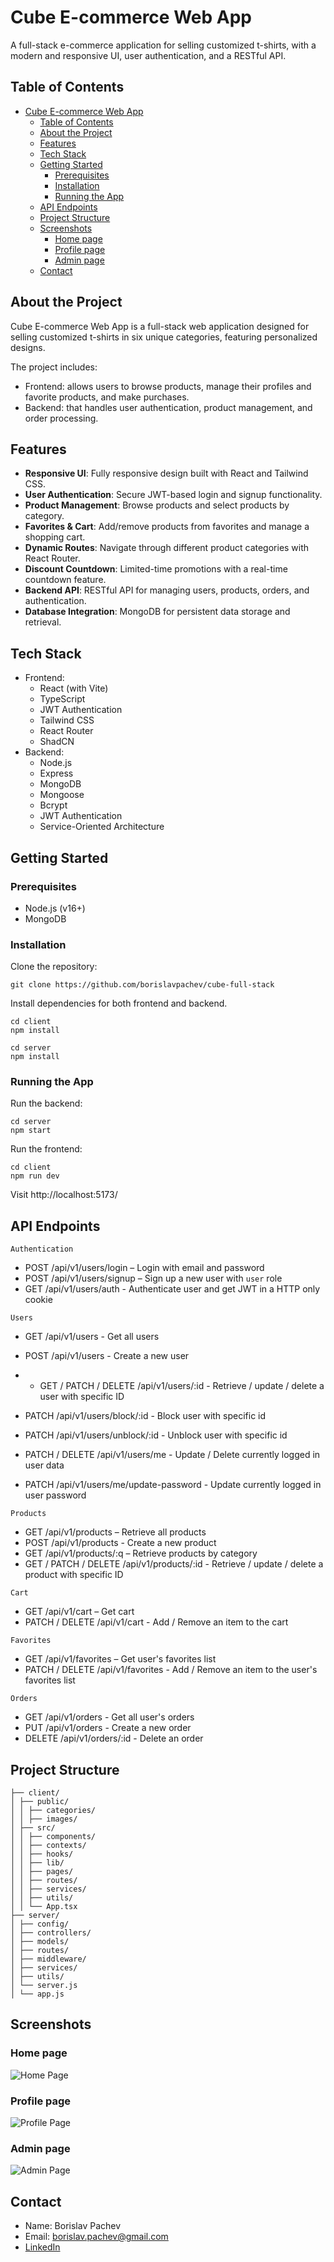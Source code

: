 # Cube E-commerce Web App

A full-stack e-commerce application for selling customized t-shirts, with a modern and responsive UI, user authentication, and a RESTful API.

## Table of Contents

- [Cube E-commerce Web App](#cube-e-commerce-web-app)
  - [Table of Contents](#table-of-contents)
  - [About the Project](#about-the-project)
  - [Features](#features)
  - [Tech Stack](#tech-stack)
  - [Getting Started](#getting-started)
    - [Prerequisites](#prerequisites)
    - [Installation](#installation)
    - [Running the App](#running-the-app)
  - [API Endpoints](#api-endpoints)
  - [Project Structure](#project-structure)
  - [Screenshots](#screenshots)
    - [Home page](#home-page)
    - [Profile page](#profile-page)
    - [Admin page](#admin-page)
  - [Contact](#contact)

## About the Project

Cube E-commerce Web App is a full-stack web application designed for selling customized t-shirts in six unique categories, featuring personalized designs.

The project includes:

- Frontend: allows users to browse products, manage their profiles and favorite products, and make purchases.
- Backend: that handles user authentication, product management, and order processing.

## Features

- **Responsive UI**: Fully responsive design built with React and Tailwind CSS.
- **User Authentication**: Secure JWT-based login and signup functionality.
- **Product Management**: Browse products and select products by category.
- **Favorites & Cart**: Add/remove products from favorites and manage a shopping cart.
- **Dynamic Routes**: Navigate through different product categories with React Router.
- **Discount Countdown**: Limited-time promotions with a real-time countdown feature.
- **Backend API**: RESTful API for managing users, products, orders, and authentication.
- **Database Integration**: MongoDB for persistent data storage and retrieval.

## Tech Stack

- Frontend:
  - React (with Vite)
  - TypeScript
  - JWT Authentication
  - Tailwind CSS
  - React Router
  - ShadCN
- Backend:
  - Node.js
  - Express
  - MongoDB
  - Mongoose
  - Bcrypt
  - JWT Authentication
  - Service-Oriented Architecture

## Getting Started

### Prerequisites

- Node.js (v16+)
- MongoDB

### Installation

Clone the repository:

```
git clone https://github.com/borislavpachev/cube-full-stack
```

Install dependencies for both frontend and backend.

```
cd client
npm install

cd server
npm install
```

### Running the App

Run the backend:

```
cd server
npm start
```

Run the frontend:

```
cd client
npm run dev
```

Visit http://localhost:5173/

## API Endpoints

`Authentication`

- POST /api/v1/users/login – Login with email and password
- POST /api/v1/users/signup – Sign up a new user with `user` role
- GET /api/v1/users/auth - Authenticate user and get JWT in a HTTP only cookie

`Users`

- GET /api/v1/users - Get all users
- POST /api/v1/users - Create a new user
- - GET / PATCH / DELETE /api/v1/users/:id - Retrieve / update / delete a user with specific ID

- PATCH /api/v1/users/block/:id - Block user with specific id
- PATCH /api/v1/users/unblock/:id - Unblock user with specific id

- PATCH / DELETE /api/v1/users/me - Update / Delete currently logged in user data
- PATCH /api/v1/users/me/update-password - Update currently logged in user password

`Products`

- GET /api/v1/products – Retrieve all products
- POST /api/v1/products - Create a new product
- GET /api/v1/products/:q – Retrieve products by category
- GET / PATCH / DELETE /api/v1/products/:id - Retrieve / update / delete a product with specific ID

`Cart`

- GET /api/v1/cart – Get cart
- PATCH / DELETE /api/v1/cart - Add / Remove an item to the cart

`Favorites`

- GET /api/v1/favorites – Get user's favorites list
- PATCH / DELETE /api/v1/favorites - Add / Remove an item to the user's favorites list

`Orders`

- GET /api/v1/orders - Get all user's orders
- PUT /api/v1/orders - Create a new order
- DELETE /api/v1/orders/:id - Delete an order

## Project Structure

```
├── client/
│ ├── public/
│ │ ├── categories/
│ │ ├── images/
│ ├── src/
│ │ ├── components/
│ │ ├── contexts/
│ │ ├── hooks/
│ │ ├── lib/
│ │ ├── pages/
│ │ ├── routes/
│ │ ├── services/
│ │ ├── utils/
│ │ └── App.tsx
├── server/
│ ├── config/
│ ├── controllers/
│ ├── models/
│ ├── routes/
│ ├── middleware/
│ ├── services/
│ ├── utils/
│ └── server.js
│ └── app.js
```

## Screenshots

### Home page

![Home Page](client/public/images/home-page.png)

### Profile page

![Profile Page](client/public/images/profile-page.png)

### Admin page

![Admin Page](client/public/images/admin-page.png)

## Contact

- Name: Borislav Pachev
- Email: borislav.pachev@gmail.com
- [ LinkedIn ](https://www.linkedin.com/in/borislav-pachev)
